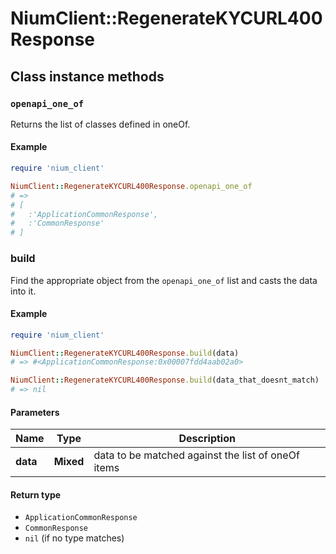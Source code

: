 # NiumClient::RegenerateKYCURL400Response

## Class instance methods

### `openapi_one_of`

Returns the list of classes defined in oneOf.

#### Example

```ruby
require 'nium_client'

NiumClient::RegenerateKYCURL400Response.openapi_one_of
# =>
# [
#   :'ApplicationCommonResponse',
#   :'CommonResponse'
# ]
```

### build

Find the appropriate object from the `openapi_one_of` list and casts the data into it.

#### Example

```ruby
require 'nium_client'

NiumClient::RegenerateKYCURL400Response.build(data)
# => #<ApplicationCommonResponse:0x00007fdd4aab02a0>

NiumClient::RegenerateKYCURL400Response.build(data_that_doesnt_match)
# => nil
```

#### Parameters

| Name | Type | Description |
| ---- | ---- | ----------- |
| **data** | **Mixed** | data to be matched against the list of oneOf items |

#### Return type

- `ApplicationCommonResponse`
- `CommonResponse`
- `nil` (if no type matches)

